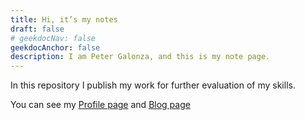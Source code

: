 ```yaml
---
title: Hi, it’s my notes
draft: false
# geekdocNav: false
geekdocAnchor: false
description: I am Peter Galonza, and this is my note page.
---
```


In this repository I publish my work for further evaluation of my skills.

You can see my [Profile page](https://github.evaron.ru/) and [Blog page](https://dzen.ru/pgalonza)
